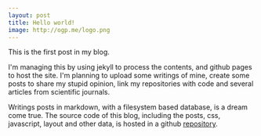 ```yaml
---
layout: post
title: Hello world!
image: http://ogp.me/logo.png
---
```


This is the first post in my blog.

I'm managing this by using jekyll to process the contents,
and github pages to host the site. I'm planning to upload
some writings of mine, create some posts to share my stupid
opinion, link my repositories with code and several articles
from scientific journals.

<!--more-->

Writings posts in markdown, with a filesystem based database,
is a dream come true. The source code of this blog, including
the posts, css, javascript, layout and other data, is
hosted in a github
[repository](https://github.com/guillermobox/guillermobox.github.io).



